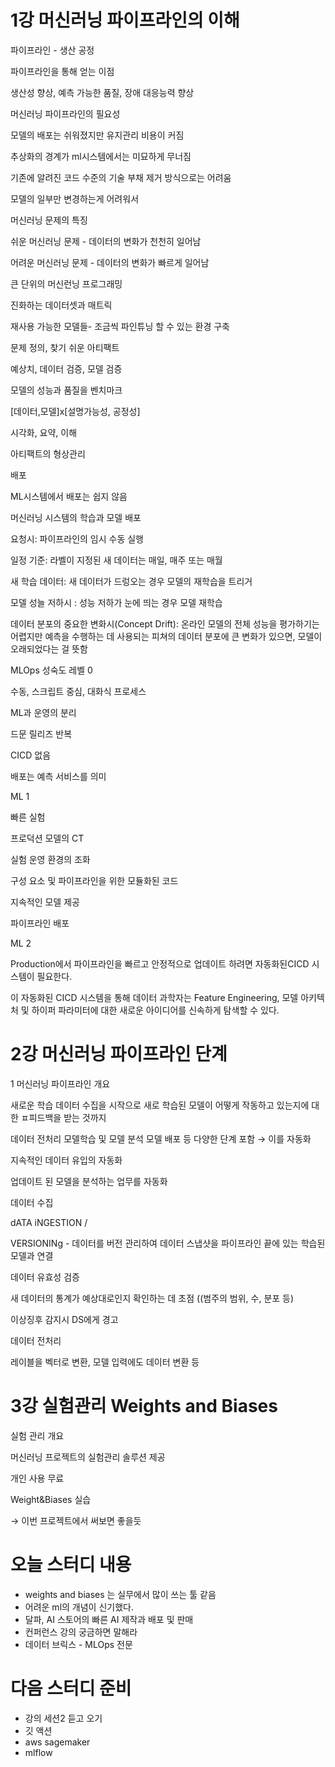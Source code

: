 # 1강 머신러닝 파이프라인의 이해

파이프라인 - 생산 공정

파이프라인을 통해 얻는 이점

생산성 향상, 예측 가능한 품질, 장애 대응능력 향상

머신러닝 파이프라인의 필요성

모델의 배포는 쉬워졌지만 유지관리 비용이 커짐

추상화의 경계가 ml시스템에서는 미묘하게 무너짐

기존에 알려진 코드 수준의 기술 부채 제거 방식으로는 어려움

모델의 일부만 변경하는게 어려워서

머신러닝 문제의 특징

쉬운 머신러닝 문제 - 데이터의 변화가 천천히 일어남

어려운 머신러닝 문제 - 데이터의 변화가 빠르게 일어남

큰 단위의 머신런닝 프로그래밍

진화하는 데이터셋과 매트릭

재사용 가능한 모델들- 조금씩 파인튜닝 할 수 있는 환경 구축

문제 정의, 찾기 쉬운 아티팩트

예상치, 데이터 검증, 모델 검증

모델의 성능과 품질을 벤치마크

[데이터,모델]x[설명가능성, 공정성]

시각화, 요약, 이해

아티팩트의 형상관리

배포

ML시스템에서 배포는 쉽지 않음

머신러닝 시스템의 학습과 모델 배포

요청시: 파이프라인의 임시 수동 실행

일정 기준: 라벨이 지정된 새 데이터는 매일, 매주 또는 매월

새 학습 데이터: 새 데이터가 드렁오는 경우 모델의 재학습을 트리거

모델 성늘 저하시 : 성능 저하가 눈에 띄는 경우 모델 재학습

데이터 분포의 중요한 변화시(Concept Drift): 온라인 모델의 전체 성능을 평가하기는 어렵지만 예측을 수행하는 데 사용되는 피쳐의 데이터 분포에 큰 변화가 있으면, 모델이 오래되었다는 걸 뜻함

MLOps 성숙도 레벨 0

수동, 스크립트 중심, 대화식 프로세스

ML과 운영의 분리

드문 릴리즈 반복

CICD 없음

배포는 예측 서비스를 의미

ML 1

빠른 실험

프로덕션 모델의 CT

실험 운영 환경의 조화

구성 요소 및 파이프라인을 위한 모듈화된 코드

지속적인 모델 제공

파이프라인 배포

ML 2

Production에서 파이프라인을 빠르고 안정적으로 업데이트 하려면 자동화된CICD 시스템이 필요한다.

이 자동화된 CICD 시스템을 통해 데이터 과학자는 Feature Engineering, 모델 아키텍처 및 하이퍼 파라미터에 대한 새로운 아이디어를 신속하게 탐색할 수 있다.

# 2강 머신러닝 파이프라인 단계

1 머신러닝 파이프라인 개요

새로운 학습 데이터 수집을 시작으로 새로 학습된 모델이 어떻게 작동하고 있는지에 대한 ㅍ피드백을 받는 것까지

데이터 전처리 모델학습 및 모델 분석 모델 배포 등 다양한 단계 포함 → 이를 자동화

지속적인 데이터 유입의 자동화

업데이트 된 모델을 분석하는 업무를 자동화

데이터 수집

dATA iNGESTION / 

VERSIONINg - 데이터를 버전 관리하여 데이터 스냅샷을 파이프라인 끝에 있는 학습된 모델과 연결

데이터 유효성 검증

새 데이터의 통계가 예상대로인지 확인하는 데 초점 ((범주의 범위, 수, 분포 등) 

이상징후 감지시 DS에게 경고

데이터 전처리

레이블을 벡터로 변환, 모델 입력에도 데이터 변환 등

# 3강 실험관리 Weights and Biases

실험 관리 개요

머신러닝 프로젝트의 실험관리 솔루션 제공

개인 사용 무료

Weight&Biases 실습

→ 이번 프로젝트에서 써보면 좋을듯

# 오늘 스터디 내용

- weights and biases 는 실무에서 많이 쓰는 툴 같음
- 어려운 ml의 개념이 신기했다.
- 달파, AI 스토어의 빠른 AI 제작과 배포 및 판매
- 컨퍼런스 강의 궁금하면 말해라
- 데이터 브릭스 - MLOps 전문

# 다음 스터디 준비

- 강의 세션2 듣고 오기
- 깃 액션
- aws sagemaker
- mlflow
